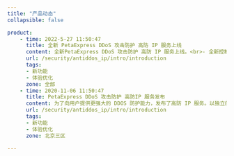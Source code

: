 ```yaml
---
title: "产品动态"
collapsible: false

product:
    - time: 2022-5-27 11:50:47
      title: 全新 PetaExpress DDoS 攻击防护 高防 IP 服务上线
      content: 全新PetaExpress DDoS 攻击防护 高防 IP 服务上线。<br>- 全新控制台，提供更优的用户体验。<br>- 提供 Global 化服务、域名接入及端口接入两种业务接入方式和多维度监控视图。
      url: /security/antiddos_ip/intro/introduction
      tags:
      - 新功能
      - 体验优化
      zone: 全部
    - time: 2020-11-06 11:50:47
      title: PetaExpress DDoS 攻击防护 高防IP 服务发布
      content: 为了向用户提供更强大的 DDOS 防护能力，发布了高防 IP 服务。以独立的高防机房方案，为用户提供海量的带宽资源和 DDos防护能力。
      url: /security/antiddos_ip/intro/introduction
      tags:
      - 新功能
      - 体验优化
      zone: 北京三区

---
```


<!-- 设置上述参数可生成产品动态页  -->
